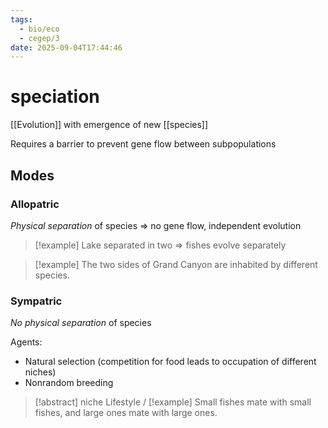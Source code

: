 ```yaml
---
tags:
  - bio/eco
  - cegep/3
date: 2025-09-04T17:44:46
---
```


# speciation

[[Evolution]] with emergence of new [[species]]

Requires a barrier to prevent gene flow between subpopulations

## Modes

### Allopatric

*Physical separation* of species
=> no gene flow, independent evolution

> [!example] Lake separated in two => fishes evolve separately

> [!example] The two sides of Grand Canyon are inhabited by different species.

### Sympatric

*No physical separation* of species

Agents:

- Natural selection (competition for food leads to occupation of different niches)
- Nonrandom breeding

> [!abstract] niche
> Lifestyle / 
> [!example] Small fishes mate with small fishes, and large ones mate with large ones.